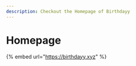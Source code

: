 ```yaml
---
description: Checkout the Homepage of Birthdayy
---
```


# Homepage

{% embed url="https://birthdayy.xyz" %}

